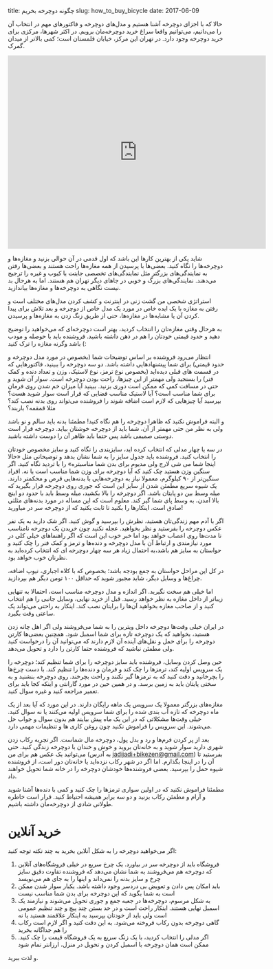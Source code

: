 title: چگونه دوچرخه بخریم
slug: how_to_buy_bicycle
date: 2017-06-09

حالا که با اجزای دوچرخه آشنا هستیم و مدل‌های دوچرخه و فاکتورهای مهم در انتخاب آن را می‌دانیم، می‌توانیم واقعا سراغ خرید دوچرخه‌مان برویم. در اکثر شهرها، مرکزی برای خرید دوچرخه وجود دارد. در تهران این مرکز، خیابان قلمستان است؛ کمی بالاتر از میدان گمرک.

<iframe src="https://www.google.com/maps/embed?pb=!1m14!1m12!1m3!1d10207.345419666388!2d51.395065314237115!3d35.67164076164452!2m3!1f0!2f0!3f0!3m2!1i1024!2i768!4f13.1!5e0!3m2!1sen!2s!4v1523898236537" width="600" height="450" frameborder="0" style="border:0" allowfullscreen></iframe>

شاید یکی از بهترین کارها این باشد که اول قدمی در آن حوالی بزنید و مغازه‌ها و دوچرخه‌ها را نگاه کنید. بعضی‌ها با پرسیدن از همه مغازه‌ها راحت هستند و بعضی‌ها رفتن به نمایندگی‌های بزرگتر مثل نمایندگی‌های تخصصی جاینت یا کیوب و غیره را ترجیح می‌دهند. نمایندگی‌های بزرگ و خوبی در جاهای دیگر تهران هم هستند. اما به هرحال بد نیست نگاهی به دوچرخه‌ها و مغازه‌ها بیاندازید.

استراتژی شخصی من گشت زنی در اینترنت و کشف کردن مدل‌های مختلف است و رفتن به مغازه با یک ایده خاص در مورد یک مدل خاص از دوچرخه و بعد تلاش برای پیدا کردن آن یا مشابه‌ها در مغازه‌ها، حتی از طریق زنگ زدن به مغازه‌ها و پرسیدن.

به هرحال وقتی مغازه‌تان را انتخاب کردید، بهتر است دوچرخه‌ای که می‌خواهید را توضیح دهید و حدود قیمتی خودتان را هم در ذهن داشته باشید. فروشنده باید با حوصله و مودب باشد وگرنه مغازه را ترک کنید (:

انتظار می‌رود فروشنده بر اساس توضیحات شما (بخصوص در مورد مدل دوچرخه و حدود قیمتی) برای شما پیشنهادهایی داشته باشد. دو سه دوچرخه را ببینید، فاکتورهایی که در قسمت های قبلی دیده‌اید (بخصوص نوع ترمز، نوع لاستیک، وزن و تعداد دنده و کمک فنر) را بسنجید ولی مهمتر از این چیزها، راحت بودن دوچرخه است. سوار آن شوید و حتی در مسافت کمی که ممکن است دوری بزنید. ببینید آیا میزان خم شدن روی فرمان برای شما مناسب است؟ آیا لاستیک مناسب فضایی که قرار است سوار شوید هست؟ بپرسید آیا چیزهایی که لازم است اضافه شوند را فروشنده می‌تواند روی بدنه نصب کند؟ مثلا قمقمه؟ باربند؟

و البته فراموش نکنید که ظاهرا دوچرخه را هم نگاه کنید! مطمئنا بدنه باید سالم و نو باشد ولی به نظر من حتی مهمتر از آن، شما باید از دوچرخه خوشتان بیاید. دوچرخه قرار است دوستی صمیمی باشد پس حتما باید ظاهر آن را دوست داشته باشید.

در سه یا چهار مدلی که انتخاب کرده اید، سایزبندی را نگاه کنید و سایز مخصوص خودتان را انتخاب کنید. فروشنده باید جدول سایز را به شما نشان بدهد و توضیحاتی مثل «حالا اینجا شما می شی لارج ولی مدیوم برای بدن شما مناسبتره» را با تردید نگاه کنید. اگر سنگین وزن هستید چک کنید که آیا دوچرخه برای وزن شما مناسب است یا نه. افراد سنگین‌تر از ۹۰ کیلوگرم، معمولا نیاز به دوچرخه‌هایی با بدنه‌هایی قرص و محکمتر دارند. یک شیوه سریع مطمئن شدن از سایز این است که جوری روی دوچرخه قرار بگیرید که میله وسط بین دو پایتان باشد. اگر دوچرخه را بالا بکشید، میله وسط باید با حدود دو اینچ بالا آمدن، به وسط پای شما گیر کند. معلوم است که این مساله در مورد بدنه‌های مثلثی صادق است. اینکارها را بکنید تا ثابت بکنید که از دوچرخه سر در میاورید!

اگر با آدم مهم زندگی‌تان هستید، نظرش را بپرسید و گوش کنید. اگر شک دارید به یک نفر عکس دوچرخه را بفرستید و نظر بخواهید. عجله نکنید چون خریدن یک دوچرخه نامناسب تا مدت‌ها روی اعصاب خواهد بود اما خبر خوب این است که اگر راهنماهای خیلی کلی در مورد نیازمندی و ارتباط آن با مدل دوچرخه و دنده‌ها و ترمز و کمک فنر را چک کنید و حواستان به سایز هم باشد،‌به احتمال زیاد هر سه چهار دوچرخه ای که انتخاب کرده‌اید به نظرتان خوب خواهد بود.

در کل این مراحل حواستان به جمع بودجه باشد؛ بخصوص که با کلاه اجباری، تیوپ اضافه، چراغ‌ها و وسایل دیگر، شاید مجبور شوید که حداقل ۱۰۰ تومن دیگر هم بپردازید.

اما خیلی هم سخت نگیرید. اگر اندازه و مدل دوچرخه مناسب است، احتمالا به تنهایی زیباتر از داخل مغازه به نظر خواهد رسید. قبل از خرید نهایی، وسایل جانبی را هم انتخاب کنید و از صاحب مغازه بخواهید آن‌ها را برایتان نصب کند. اینکار به راحتی می‌تواند یک ساعتی وقت بگیرد.

در ایران خیلی وقت‌ها دوچرخه داخل ویترین را به شما می‌فروشند ولی اگر اهل چانه زدن هستید، بخواهید که یک دوچرخه تازه برای شما اسمبل شود. همچنین بعضی‌ها کارتن دوچرخه را برای حمل و نقل‌های آینده آن لازم دارند که می‌توانید آن را درخواست کنید ولی مطمئن نباشید که فروشنده حتما کارتن را دارد و تحویل می‌دهد.

حین وصل کردن وسایل، فروشنده باید سایز دوچرخه را برای شما تنظیم کند؛ دوچرخه را یک سرویس اولیه کند، ترمزها را چک کند و فرمان و دنده‌ها را تنظیم کند. با دست چرخ‌ها را بچرخانید و دقت کنید که به ترمزها گیر نکنند و راحت بچرخند. روی دوچرخه بنشنید و به سختی پایتان باید به زمین برسد. و در همین حین در مورد گارانتی و اینکه کجا باید برای تعمیر مراجعه کنید و غیره سوال کنید.

مغازه‌های بزرگتر معمولا یک سرویس یک ماهه رایگان دارند. در این مورد که آیا بعد از یک ماه دوچرخه که تازه آب بندی شده را برای شما سرویس اولیه می‌کنند یا نه سوال کنید. خیلی وقت‌ها مشکلاتی که در این یک ماه پیش بیایند هم بدون سوال و جواب حل می‌شوند. این سرویس را فراموش نکنید چون روغن کاری ها و تنظیمات مهمی دارد.

بعد از پر کردن فرم‌ها و رد و بدل پول، دوچرخه مال شماست. اگر تجربه رکاب زدن شهری دارید سوار شوید و به خانه‌تان بروید و خوش و خندان با دوچرخه زندگی کنید. حتی می‌توانید یک عکس هم برای من (به آدرس <jadijadi+bikezen@gmail.com>) بفرستید تا آن را در اینجا بگذارم. اما اگر در شهر رکاب نزده‌اید یا خانه‌تان دور است، از فروشنده شیوه حمل را بپرسید. بعضی فروشنده‌ها خودشان دوچرخه را در خانه شما تحویل خواهند داد.

مطمئنا فراموش نکنید که در اولین سواری ترمزها را چک کنید و کمی با دنده‌ها آشنا شوید و آرام و مطمئن رکاب بزنید و دو سه برابر همیشه احتیاط کنید. قرار است خاطره طولانی شادی از دوچرخه‌مان داشته باشیم.

# خرید آنلاین

اگر می‌خواهید دوچرخه را به شکل آنلاین بخرید به چند نکته توجه کنید:

1. فروشگاه باید از دوچرخه سر در بیاورد. یک چرخ سریع در خیلی فروشگاه‌های آنلاین که دوچرخه هم می‌فروشند به شما نشان می‌دهد که فروشنده تفاوت دقیق سایز چرخ و سایز بدنه را نمی‌داند و اینها را به جای هم می‌نویسد
2. باید امکان پس دادن و تعویض بی دردسر وجود داشته باشد. یکبار سوار شدن ممکن است به شما بگوید که این دوچرخه برای بدن شما مناسب نیست
3. به شکل مرسوم، دوچرخه‌ها در جعبه جمع و جوری تحویل می‌شوند و نیازمند یک اسمبل نهایی هستند. اینکار راحت است و در حد بستن چند پیچ و چند تنظیم عمومی است ولی باید از خودتان بپرسید به اینکار علاقمند هستید یا نه
4. گاهی دوچرخه بدون رکاب فروخته می‌شود. به این دقت کنید و اگر لازم است رکاب را هم جداگانه بخرید
5. اگر مدلی را انتخاب کردید، با یک زنگ سریع به یک فروشگاه قیمت را چک کنید. ممکن است همان دوچرخه با اسمبل کردن و تحویل در منزل، ارزانتر تمام شود

و لذت ببرید.
